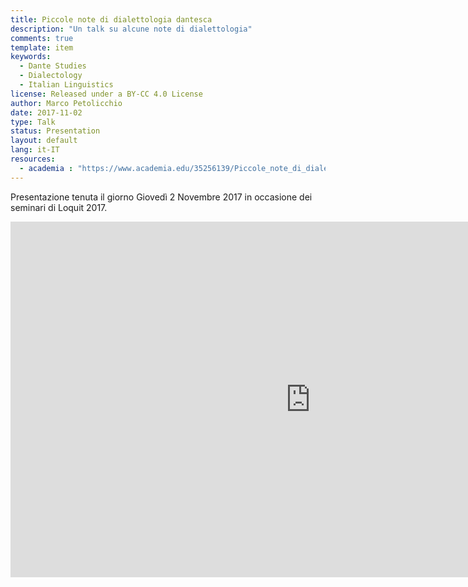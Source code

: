 ```yaml
---
title: Piccole note di dialettologia dantesca
description: "Un talk su alcune note di dialettologia"
comments: true
template: item
keywords: 
  - Dante Studies
  - Dialectology
  - Italian Linguistics
license: Released under a BY-CC 4.0 License
author: Marco Petolicchio
date: 2017-11-02
type: Talk
status: Presentation
layout: default
lang: it-IT
resources:
  - academia : "https://www.academia.edu/35256139/Piccole_note_di_dialettologia_dantesca"
---
```


Presentazione tenuta il giorno Giovedì 2 Novembre 2017 in occasione dei seminari di Loquit 2017. 

<iframe src="https://docs.google.com/presentation/d/e/2PACX-1vT8gy2IMGm1lpe00Rq_4uh0hgZq3CW4Sw6jm7BkwaJPhFg7xNQUO4ohxBJI-44dl1wgjZpbrAjv_xWr/embed?start=false&loop=false&delayms=15000" frameborder="0" width="960" height="569" allowfullscreen="true" mozallowfullscreen="true" webkitallowfullscreen="true"></iframe>
